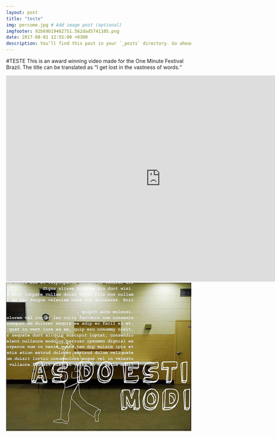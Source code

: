 ```yaml
---
layout: post
title: "teste"
img: percome.jpg # Add image post (optional)
imgfooter: 92b69b19462751.562dad5741105.png
date: 2017-08-01 12:55:00 +0300
description: You’ll find this post in your `_posts` directory. Go ahead and edit it and re-build the site to see your changes. # Add post description (optional)
---
```

#TESTE
This is an award winning video made for the One Minute Festival Brazil. The title can be translated as “I get lost in the vastness of words.“

<iframe src="https://player.vimeo.com/video/8069259" width="840" height="560" frameborder="0" webkitallowfullscreen mozallowfullscreen allowfullscreen></iframe> 

<img src="../assets/img/0696b819462751.562dad50f2e14.jpeg" width="840">       	
